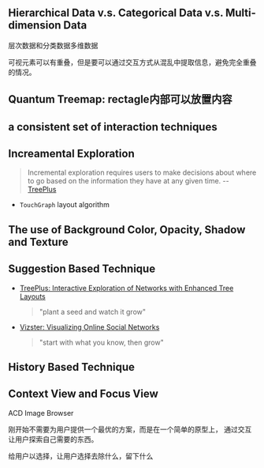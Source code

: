 

## Hierarchical Data v.s. Categorical Data v.s. Multi-dimension Data
层次数据和分类数据多维数据

可视元素可以有重叠，但是要可以通过交互方式从混乱中提取信息，避免完全重叠的情况。

## Quantum Treemap: rectagle内部可以放置内容

## a consistent set of interaction techniques

## Increamental Exploration

> Incremental exploration requires users to make decisions
about where to go based on the information they have at
any given time. -- [TreePlus][TreePlus]

- `TouchGraph` layout algorithm

## The use of Background Color, Opacity, Shadow and Texture

## Suggestion Based Technique

- [TreePlus: Interactive Exploration of Networks with Enhanced Tree Layouts][TreePlus]
		
	> "plant a seed and watch it grow"

- [Vizster: Visualizing Online Social Networks][vizster]

	> "start with what you know, then grow"

## History Based Technique

## Context View and Focus View
ACD Image Browser

刚开始不需要为用户提供一个最优的方案，而是在一个简单的原型上，
通过交互让用户探索自己需要的东西。

给用户以选择，让用户选择去除什么，留下什么


[TreePlus]: http://ieeexplore.ieee.org/stamp/stamp.jsp?tp=&arnumber=1703363
[vizster]: http://vis.stanford.edu/papers/vizster
